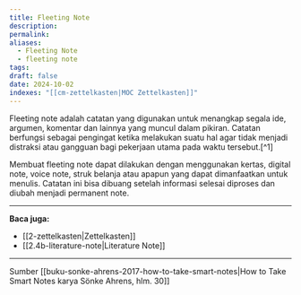 ```yaml
---
title: Fleeting Note
description: 
permalink: 
aliases:
  - Fleeting Note
  - fleeting note
tags: 
draft: false
date: 2024-10-02
indexes: "[[cm-zettelkasten|MOC Zettelkasten]]"
---
```

Fleeting note adalah catatan yang digunakan untuk menangkap segala ide, argumen, komentar dan lainnya yang muncul dalam pikiran. Catatan berfungsi sebagai pengingat ketika melakukan suatu hal agar tidak menjadi distraksi atau gangguan bagi pekerjaan utama pada waktu tersebut.[^1]

Membuat fleeting note dapat dilakukan dengan menggunakan kertas, digital note, voice note, struk belanja atau apapun yang dapat dimanfaatkan untuk menulis. Catatan ini bisa dibuang setelah informasi selesai diproses dan diubah menjadi permanent note.


---
**Baca juga:**
- [[2-zettelkasten|Zettelkasten]]
- [[2.4b-literature-note|Literature Note]]

---
Sumber [[buku-sonke-ahrens-2017-how-to-take-smart-notes|How to Take Smart Notes karya Sönke Ahrens, hlm. 30]]
